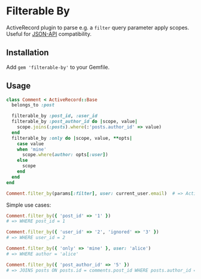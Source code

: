 # Filterable By

ActiveRecord plugin to parse e.g. a `filter` query parameter apply scopes. Useful for [JSON-API][jsonapi] compatibility.

[jsonapi]: http://jsonapi.org/format/#fetching-filtering

## Installation

Add `gem 'filterable-by'` to your Gemfile.

## Usage

```ruby
class Comment < ActiveRecord::Base
  belongs_to :post

  filterable_by :post_id, :user_id
  filterable_by :post_author_id do |scope, value|
    scope.joins(:posts).where(:'posts.author_id' => value)
  end
  filterable_by :only do |scope, value, **opts|
    case value
    when 'mine'
      scope.where(author: opts[:user])
    else
      scope
    end
  end
end

Comment.filter_by(params[:filter], user: current_user.email)  # => ActiveRecord::Relation
```

Simple use cases:

```ruby
Comment.filter_by({ 'post_id' => '1' })
# => WHERE post_id = 1

Comment.filter_by({ 'user_id' => '2', 'ignored' => '3' })
# => WHERE user_id = 2

Comment.filter_by({ 'only' => 'mine' }, user: 'alice')
# => WHERE author = 'alice'

Comment.filter_by({ 'post_author_id' => '5' })
# => JOINS posts ON posts.id = comments.post_id WHERE posts.author_id = 5
```
